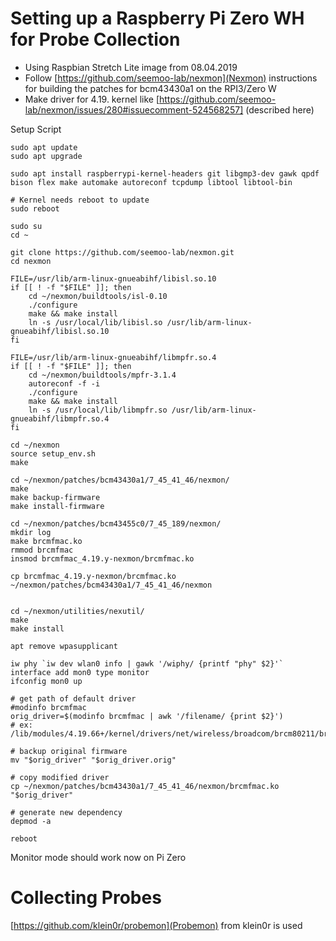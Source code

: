 # Setting up a Raspberry Pi Zero WH for Probe Collection

 - Using Raspbian Stretch Lite image from 08.04.2019
 - Follow [https://github.com/seemoo-lab/nexmon](Nexmon) instructions for building the patches for bcm43430a1 on the RPI3/Zero W
 - Make driver for 4.19. kernel like [https://github.com/seemoo-lab/nexmon/issues/280#issuecomment-524568257] (described here)

Setup Script
```
sudo apt update
sudo apt upgrade

sudo apt install raspberrypi-kernel-headers git libgmp3-dev gawk qpdf bison flex make automake autoreconf tcpdump libtool libtool-bin

# Kernel needs reboot to update
sudo reboot

sudo su
cd ~

git clone https://github.com/seemoo-lab/nexmon.git
cd nexmon

FILE=/usr/lib/arm-linux-gnueabihf/libisl.so.10
if [[ ! -f "$FILE" ]]; then
    cd ~/nexmon/buildtools/isl-0.10
    ./configure
    make && make install
    ln -s /usr/local/lib/libisl.so /usr/lib/arm-linux-gnueabihf/libisl.so.10
fi

FILE=/usr/lib/arm-linux-gnueabihf/libmpfr.so.4
if [[ ! -f "$FILE" ]]; then
    cd ~/nexmon/buildtools/mpfr-3.1.4
    autoreconf -f -i
    ./configure
    make && make install
    ln -s /usr/local/lib/libmpfr.so /usr/lib/arm-linux-gnueabihf/libmpfr.so.4
fi

cd ~/nexmon
source setup_env.sh
make

cd ~/nexmon/patches/bcm43430a1/7_45_41_46/nexmon/
make
make backup-firmware
make install-firmware

cd ~/nexmon/patches/bcm43455c0/7_45_189/nexmon/
mkdir log
make brcmfmac.ko
rmmod brcmfmac
insmod brcmfmac_4.19.y-nexmon/brcmfmac.ko

cp brcmfmac_4.19.y-nexmon/brcmfmac.ko ~/nexmon/patches/bcm43430a1/7_45_41_46/nexmon


cd ~/nexmon/utilities/nexutil/
make
make install

apt remove wpasupplicant

iw phy `iw dev wlan0 info | gawk '/wiphy/ {printf "phy" $2}'` interface add mon0 type monitor
ifconfig mon0 up

# get path of default driver
#modinfo brcmfmac
orig_driver=$(modinfo brcmfmac | awk '/filename/ {print $2}')
# ex: /lib/modules/4.19.66+/kernel/drivers/net/wireless/broadcom/brcm80211/brcmfmac/brcmfmac.ko

# backup original firmware
mv "$orig_driver" "$orig_driver.orig"

# copy modified driver
cp ~/nexmon/patches/bcm43430a1/7_45_41_46/nexmon/brcmfmac.ko "$orig_driver"

# generate new dependency
depmod -a

reboot
```

Monitor mode should work now on Pi Zero

# Collecting Probes

[https://github.com/klein0r/probemon](Probemon) from klein0r is used
